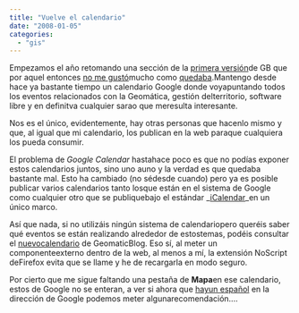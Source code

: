```yaml
---
title: "Vuelve el calendario"
date: "2008-01-05"
categories: 
  - "gis"
---
```


Empezamos el año retomando una sección de la [primera versión](http://geomaticblog.net/sitemap)de GB que por aquel entonces [no me gustó](http://geomaticblog.net/node/77)mucho como [quedaba](http://geomaticblog.net/gcalendar).Mantengo desde hace ya bastante tiempo un calendario Google donde voyapuntando todos los eventos relacionados con la Geomática, gestión delterritorio, software libre y en definitva cualquier sarao que meresulta interesante.

Nos es el único, evidentemente, hay otras personas que hacenlo mismo y que, al igual que mi calendario, los publican en la web paraque cualquiera los pueda consumir.

El problema de _Google Calendar_ hastahace poco es que no podías exponer estos calendarios juntos, sino uno auno y la verdad es que quedaba bastante mal. Esto ha cambiado (no sédesde cuando) pero ya es posible publicar varios calendarios tanto losque están en el sistema de Google como cualquier otro que se publiquebajo el estándar _[iCalendar](http://en.wikipedia.org/wiki/ICalendar)_en un único marco.

Así que nada, si no utilizáis ningún sistema de calendariopero queréis saber qué eventos se están realizando alrededor de estostemas, podéis consultar el [nuevocalendario](http://geomaticblog.net/gb2/calendario) de GeomaticBlog. Eso sí, al meter un componenteexterno dentro de la web, al menos a mí, la extensión NoScript deFirefox evita que se llame y he de recargarla en modo seguro.

Por cierto que me sigue faltando una pestaña de **Mapa**en ese calendario, estos de Google no se enteran, a ver si ahora que [hayun español](http://antoniofraga.blogspot.com/2008/01/bernardo-hernndez-para-cmara-abierta-20.html) en la dirección de Google podemos meter algunarecomendación....
